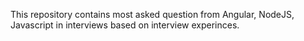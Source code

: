 This repository contains most asked question from Angular, NodeJS, Javascript in interviews based on interview experinces.

